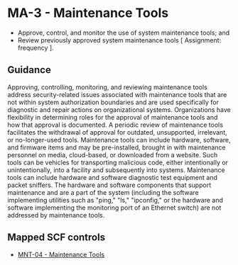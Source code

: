 # MA-3 - Maintenance Tools
- Approve, control, and monitor the use of system maintenance tools; and
- Review previously approved system maintenance tools \[ Assignment: frequency \].
## Guidance
Approving, controlling, monitoring, and reviewing maintenance tools address security-related issues associated with maintenance tools that are not within system authorization boundaries and are used specifically for diagnostic and repair actions on organizational systems. Organizations have flexibility in determining roles for the approval of maintenance tools and how that approval is documented. A periodic review of maintenance tools facilitates the withdrawal of approval for outdated, unsupported, irrelevant, or no-longer-used tools. Maintenance tools can include hardware, software, and firmware items and may be pre-installed, brought in with maintenance personnel on media, cloud-based, or downloaded from a website. Such tools can be vehicles for transporting malicious code, either intentionally or unintentionally, into a facility and subsequently into systems. Maintenance tools can include hardware and software diagnostic test equipment and packet sniffers. The hardware and software components that support maintenance and are a part of the system (including the software implementing utilities such as "ping," "ls," "ipconfig," or the hardware and software implementing the monitoring port of an Ethernet switch) are not addressed by maintenance tools.
## Mapped SCF controls
- [MNT-04 - Maintenance Tools](../scf/mnt-04-maintenancetools.md)
